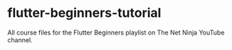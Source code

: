 # flutter-beginners-tutorial
All course files for the Flutter Beginners playlist on The Net Ninja YouTube channel.
